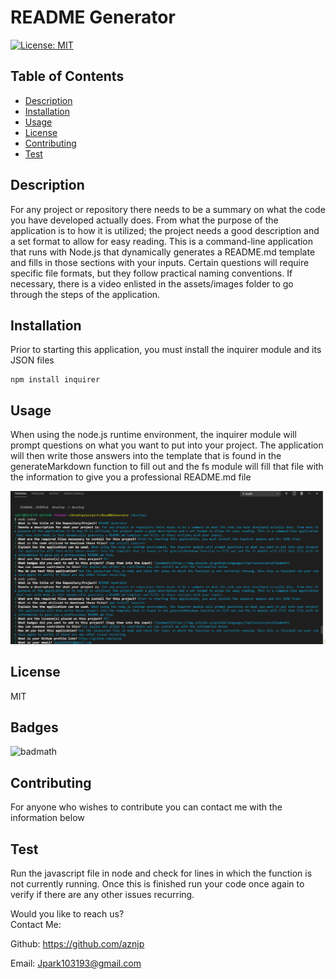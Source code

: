 # README Generator

[![License: MIT](https://img.shields.io/badge/License-MIT-yellow.svg)](https://opensource.org/licenses/MIT)

## Table of Contents

* [Description](#Description)
* [Installation](#Installation)
* [Usage](#Usage)
* [License](#License)
* [Contributing](#Contributing)
* [Test](#Test)

## Description
For any project or repository there needs to be a summary on what the code you have developed actually does. From what the purpose of the application is to how it is utilized; the project needs a good description and a set format to allow for easy reading. This is a command-line application that runs with Node.js that dynamically generates a README.md template and fills in those sections with your inputs.  Certain questions will require specific file formats, but they follow practical naming conventions. If necessary, there is a video enlisted in the assets/images folder to go through the steps of the application.

## Installation
Prior to starting this application, you must install the inquirer module and its JSON files

    npm install inquirer 

## Usage
When using the node.js runtime environment, the inquirer module will prompt questions on what you want to put into your project. The application will then write those answers into the template that is found in the generateMarkdown function to fill out and the fs module will fill that file with the information to give you a professional README.md file

![README screenshots](./assets/images/screenshot1.PNG)

## License
MIT  

## Badges
![badmath](https://img.shields.io/github/languages/top/nielsenjared/badmath)

## Contributing
For anyone who wishes to contribute you can contact me with the information below

## Test
Run the javascript file in node and check for lines in which the function is not currently running. Once this is finished run your code once again to verify if there are any other issues recurring. 

Would you like to reach us?
</br>
Contact Me:

Github: https://github.com/aznjp

Email: Jpark103193@gmail.com
